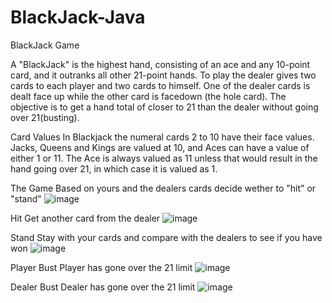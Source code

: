 # BlackJack-Java
BlackJack Game

A "BlackJack" is the highest hand, consisting of an ace and any 10-point card, and it outranks all other 21-point hands. To play the dealer gives two cards to each player and two cards to himself. One of the dealer cards is dealt face up while the other card is facedown (the hole card). The objective is to get a hand total of closer to 21 than the dealer without going over 21(busting).

Card Values
In Blackjack the numeral cards 2 to 10 have their face values. Jacks, Queens and Kings are valued at 10, and Aces can have a value of either 1 or 11. The Ace is always valued as 11 unless that would result in the hand going over 21, in which case it is valued as 1.

The Game
Based on yours and the dealers cards decide wether to "hit" or "stand"
![image](https://user-images.githubusercontent.com/35350619/55421721-1f684480-5537-11e9-921c-29e2802a8271.png)

Hit
Get another card from the dealer
![image](https://user-images.githubusercontent.com/35350619/55420585-9ea84900-5534-11e9-9af2-2d95cee6c585.png)

Stand
Stay with your cards and compare with the dealers to see if you have won
![image](https://user-images.githubusercontent.com/35350619/55420500-6c96e700-5534-11e9-83d2-15c5fb116ae8.png)

Player Bust
Player has gone over the 21 limit
![image](https://user-images.githubusercontent.com/35350619/55421951-c220c300-5537-11e9-9053-5555de88d8f0.png)

Dealer Bust
Dealer has gone over the 21 limit
![image](https://user-images.githubusercontent.com/35350619/55420649-bf709e80-5534-11e9-8ff8-fbef713c9e17.png)

